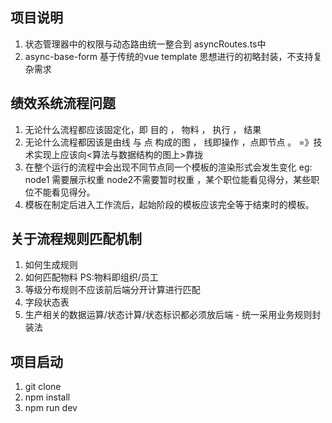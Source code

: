 ## 项目说明

1. 状态管理器中的权限与动态路由统一整合到 asyncRoutes.ts中
2. async-base-form 基于传统的vue template 思想进行的初略封装，不支持复杂需求

## 绩效系统流程问题

1. 无论什么流程都应该固定化，即 目的 ， 物料 ， 执行 ， 结果
2. 无论什么流程都因该是由线 与 点 构成的图 ， 线即操作 ，点即节点 。 =》技术实现上应该向<算法与数据结构的图上>靠拢
3. 在整个运行的流程中会出现不同节点同一个模板的渲染形式会发生变化 eg: node1 需要展示权重 node2不需要暂时权重 ，某个职位能看见得分，某些职位不能看见得分。
4. 模板在制定后进入工作流后，起始阶段的模板应该完全等于结束时的模板。

## 关于流程规则匹配机制

1. 如何生成规则
2. 如何匹配物料 PS:物料即组织/员工
3. 等级分布规则不应该前后端分开计算进行匹配
4. 字段状态表
5. 生产相关的数据运算/状态计算/状态标识都必须放后端 - 统一采用业务规则封装法

## 项目启动

1. git clone
2. npm install
3. npm run dev
